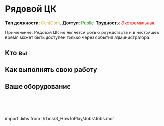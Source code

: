# Рядовой ЦК
**Тип должности**: <font color="#D4AF37">CentCom</font>. **Доступ**: <font color="green">Public</font>. **Трудность**: <font color="Red">Экстремальная</font>.



Примечание: Рядовой ЦК не является ролью раундстарта и в настоящее время может быть доступен только через события администратора.


## Кто вы



## Как выполнять свою работу



## Ваше оборудование



  <br/>
<br/>
<br/>

import Jobs from '/docs/3_HowToPlay/Jobs/Jobs.md'

<Jobs />

